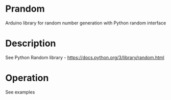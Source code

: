 # Prandom

Arduino library for random number generation with Python random interface

# Description

See Python Random library - https://docs.python.org/3/library/random.html

# Operation

See examples

